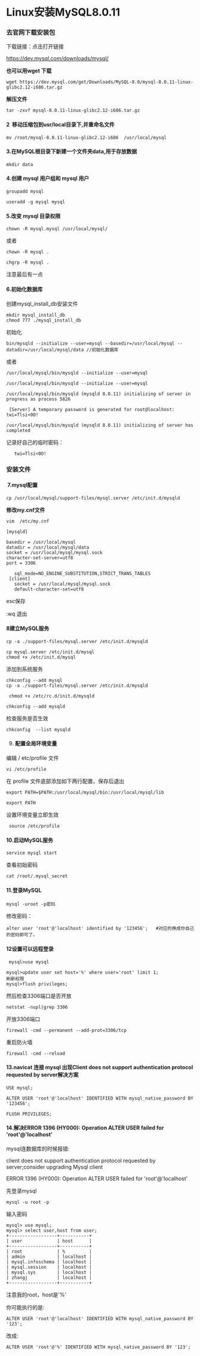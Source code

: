 # Linux安装MySQL8.0.11

### 去官网下载安装包

下载链接：点击打开链接

https://dev.mysql.com/downloads/mysql/

**也可以用wget 下载**

```
wget https://dev.mysql.com/get/Downloads/MySQL-8.0/mysql-8.0.11-linux-glibc2.12-i686.tar.gz
```

**解压文件**

```
tar -zxvf mysql-8.0.11-linux-glibc2.12-i686.tar.gz
```

#### 2  移动压缩包到usr/local目录下,并重命名文件

```
mv /root/mysql-8.0.11-linux-glibc2.12-i686  /usr/local/mysql
```

#### 3.在MySQL根目录下新建一个文件夹data,用于存放数据

```
mkdir data
```

#### 4.创建 mysql 用户组和 mysql 用户

```
groupadd mysql

useradd -g mysql mysql
```

#### 5.改变 mysql 目录权限

```
chown -R mysql.mysql /usr/local/mysql/
```

或者

```
chown -R mysql .

chgrp -R mysql .
```


注意最后有一点

#### 6.初始化数据库

创建mysql_install_db安装文件

```
mkdir mysql_install_db
chmod 777 ./mysql_install_db
```

初始化 

```
bin/mysqld --initialize --user=mysql --basedir=/usr/local/mysql --datadir=/usr/local/mysql/data //初始化数据库
```

或者

```
/usr/local/mysql/bin/mysqld --initialize --user=mysql
```

```
/usr/local/mysql/bin/mysqld --initialize --user=mysql

/usr/local/mysql/bin/mysqld (mysqld 8.0.11) initializing of server in progress as process 5826

 [Server] A temporary password is generated for root@localhost: twi=Tlsi<0O!

/usr/local/mysql/bin/mysqld (mysqld 8.0.11) initializing of server has completed
```

记录好自己的临时密码：

```
   twi=Tlsi<0O!
```

### 安装文件

####  7.mysql配置

```
cp /usr/local/mysql/support-files/mysql.server /etc/init.d/mysqld
```

**修改my.cnf文件**

```
vim  /etc/my.cnf
```

```
[mysqld]

basedir = /usr/local/mysql   
datadir = /usr/local/mysql/data
socket = /usr/local/mysql/mysql.sock
character-set-server=utf8
port = 3306

   sql_mode=NO_ENGINE_SUBSTITUTION,STRICT_TRANS_TABLES
 [client]
   socket = /usr/local/mysql/mysql.sock
   default-character-set=utf8
```

esc保存

:wq 退出

#### 8建立MySQL服务

```
cp -a ./support-files/mysql.server /etc/init.d/mysqld

cp mysql.server /etc/init.d/mysql
chmod +x /etc/init.d/mysql
```


添加到系统服务

```
chkconfig --add mysql
cp -a ./support-files/mysql.server /etc/init.d/mysqld

 chmod +x /etc/rc.d/init.d/mysqld    

chkconfig --add mysqld
```

检查服务是否生效  

```
chkconfig  --list mysqld
```

9. #### 配置全局环境变量

编辑 / etc/profile 文件

```
vi /etc/profile
```

在 profile 文件底部添加如下两行配置，保存后退出

```
export PATH=$PATH:/usr/local/mysql/bin:/usr/local/mysql/lib

export PATH
```

设置环境变量立即生效

```
 source /etc/profile
```

#### 10.启动MySQL服务

```
service mysql start
```

查看初始密码

```
cat /root/.mysql_secret
```

#### 11.登录MySQL

```
mysql -uroot -p密码
```

修改密码：

```
alter user 'root'@'localhost' identified by '123456';   #对应的换成你自己的密码即可了。
```

#### 12设置可以远程登录

```
 mysql>use mysql

mysql>update user set host='%' where user='root' limit 1;
刷新权限
mysql>flush privileges;
```

然后检查3306端口是否开放

```
netstat -nupl|grep 3306
```

开放3306端口

```
firewall -cmd --permanent --add-prot=3306/tcp
```

重启防火墙

```
firewall -cmd --reload
```

#### 13.navicat 连接 mysql 出现Client does not support authentication protocol requested by server解决方案

```
USE mysql;

ALTER USER 'root'@'localhost' IDENTIFIED WITH mysql_native_password BY '123456';

FLUSH PRIVILEGES;
```

#### 14.解决ERROR 1396 (HY000): Operation ALTER USER failed for 'root'@'localhost'

mysql连数据库的时候报错:

client does not support authentication protocol requested by server;consider upgrading Mysql client

ERROR 1396 (HY000): Operation ALTER USER failed for 'root'@'localhost'

先登录mysql

```
mysql -u root -p
```


输入密码

```
mysql> use mysql;
mysql> select user,host from user;
+------------------+-----------+
| user             | host      |
+------------------+-----------+
| root             | %         |
| admin            | localhost |
| mysql.infoschema | localhost |
| mysql.session    | localhost |
| mysql.sys        | localhost |
| zhangj           | localhost |
+------------------+-----------+
```


注意我的root，host是'%'

你可能执行的是:

```
ALTER USER 'root'@'localhost' IDENTIFIED WITH mysql_native_password BY '123';
```


改成:

```
ALTER USER 'root'@'%' IDENTIFIED WITH mysql_native_password BY '123';
```


